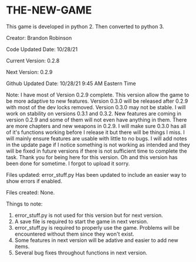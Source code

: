 # THE-NEW-GAME
This game is developed in python 2.
Then converted to python 3.

Creator: Brandon Robinson

Code Updated Date: 10/28/21

Current Version: 0.2.8

Next Version: 0.2.9

Github Updated Date: 10/28/21 9:45 AM Eastern Time

Note: I have most of Version 0.2.9 complete. This version allow the game to be more adaptive to new features. Version 0.3.0 will be released after 0.2.9 with most of the dev locks removed. Version 0.3.0 may not be stable. I will work on stability on versions 0.3.1 and 0.3.2. New features are coming in version 0.2.9 and some of them will not even have anything in them. There are more chapters and new weapons in 0.2.9. I will make sure 0.3.0 has all of it's functions working before I release it but there will be things I miss. I will mainly ensure features are usable with little to no bugs. I will add notes in the update page if I notice something is not working as intended and they will be fixed in future versions if there is not sufficient time to complete the task. Thank you for being here for this version. Oh and this version has been done for sometime. I forgot to upload it sorry.

Files updated:
  error_stuff.py Has been updated to include an easier way to show errors if enabled.

Files created:
  None.
 
 Things to note:
  1. error_stuff.py is not used for this version but for next version.
  2. A save file is required to start the game in next version.
  3. error_stuff.py is required to properly use the game. Problems will be encountered without them since they won't exist.
  4. Some features in next version will be adative and easier to add new items.
  5. Several bug fixes throughout functions in next version.
